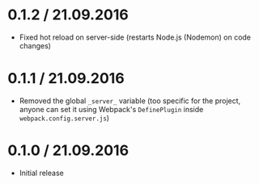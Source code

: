 0.1.2 / 21.09.2016
==================

  * Fixed hot reload on server-side (restarts Node.js (Nodemon) on code changes)

0.1.1 / 21.09.2016
==================

  * Removed the global `_server_` variable (too specific for the project, anyone can set it using Webpack's `DefinePlugin` inside `webpack.config.server.js`)

0.1.0 / 21.09.2016
==================

  * Initial release